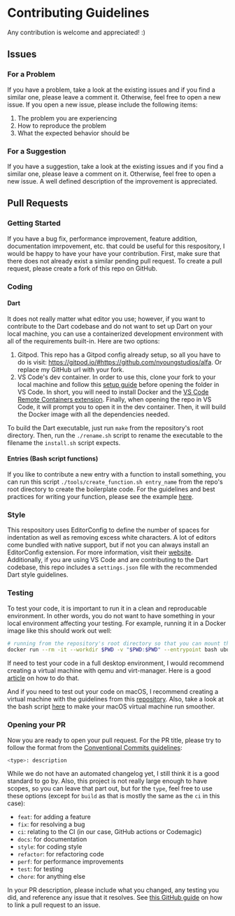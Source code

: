 # Contributing Guidelines

Any contribution is welcome and appreciated! :)

## Issues

### For a Problem

If you have a problem, take a look at the existing issues and if you find a similar one, please leave a comment it. Otherwise, feel free to open a new issue. If you open a new issue, please include the following items:

1. The problem you are experiencing
2. How to reproduce the problem
3. What the expected behavior should be

### For a Suggestion

If you have a suggestion, take a look at the existing issues and if you find a similar one, please leave a comment on it. Otherwise, feel free to open a new issue. A well defined description of the improvement is appreciated.

## Pull Requests

### Getting Started

If you have a bug fix, performance improvement, feature addition, documentation imrpovement, etc. that could be useful for this respository, I would be happy to have your have your contribution. First, make sure that there does not already exist a similar pending pull request. To create a pull request, please create a fork of this repo on GitHub.

### Coding

#### Dart

It does not really matter what editor you use; however, if you want to contribute to the Dart codebase and do not want to set up Dart on your local machine, you can use a containerized development environment with all of the requirements built-in. Here are two options:

1. Gitpod. This repo has a Gitpod config already setup, so all you have to do is visit: https://gitpod.io/#https://github.com/nyoungstudios/alfa. Or replace my GitHub url with your fork.
2. VS Code's dev container. In order to use this, clone your fork to your local machine and follow this [setup guide](https://code.visualstudio.com/docs/remote/containers) before opening the folder in VS Code. In short, you will need to install Docker and the [VS Code Remote Containers extension](https://aka.ms/vscode-remote/download/containers). Finally, when opening the repo in VS Code, it will prompt you to open it in the dev container. Then, it will build the Docker image with all the dependencies needed.

To build the Dart executable, just run `make` from the repository's root directory. Then, run the `./rename.sh` script to rename the executable to the filename the `install.sh` script expects.

#### Entries (Bash script functions)

If you like to contribute a new entry with a function to install something, you can run this script `./tools/create_function.sh entry_name` from the repo's root directory to create the boilerplate code. For the guidelines and best practices for writing your function, please see the example [here](functions/_example/).

### Style

This respository uses EditorConfig to define the number of spaces for indentation as well as removing excess white characters. A lot of editors come bundled with native support, but if not you can always install an EditorConfig extension. For more information, visit their [website](https://editorconfig.org). Additionally, if you are using VS Code and are contributing to the Dart codebase, this repo includes a `settings.json` file with the recommended Dart style guidelines.

### Testing

To test your code, it is important to run it in a clean and reproducable environment. In other words, you do not want to have something in your local environment affecting your testing. For example, running it in a Docker image like this should work out well:

```bash
# running from the repository's root directory so that you can mount the codebase
docker run --rm -it --workdir $PWD -v "$PWD:$PWD" --entrypoint bash ubuntu:20.04
```

If need to test your code in a full desktop environment, I would recommend creating a virtual machine with qemu and virt-manager. Here is a good [article](https://www.how2shout.com/linux/how-to-install-qemu-kvm-and-virt-manager-gui-on-ubuntu-20-04-lts) on how to do that.

And if you need to test out your code on macOS, I recommend creating a virtual machine with the guidelines from this [repository](https://github.com/sickcodes/Docker-OSX). Also, take a look at the bash script [here](tools/optimize.sh) to make your macOS virtual machine run smoother.

### Opening your PR

Now you are ready to open your pull request. For the PR title, please try to follow the format from the [Conventional Commits guidelines](https://www.conventionalcommits.org/en/v1.0.0):

```bash
<type>: description
```

While we do not have an automated changelog yet, I still think it is a good standard to go by. Also, this project is not really large enough to have scopes, so you can leave that part out, but for the `type`, feel free to use these options (except for `build` as that is mostly the same as the `ci` in this case):

- `feat`: for adding a feature
- `fix`: for resolving a bug
- `ci`: relating to the CI (in our case, GitHub actions or Codemagic)
- `docs`: for documentation
- `style`: for coding style
- `refactor`: for refactoring code
- `perf`: for performance improvements
- `test`: for testing
- `chore`: for anything else

In your PR description, please include what you changed, any testing you did, and reference any issue that it resolves. See [this GitHub guide](https://docs.github.com/en/issues/tracking-your-work-with-issues/linking-a-pull-request-to-an-issue) on how to link a pull request to an issue.
